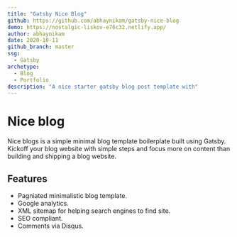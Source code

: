 ```yaml
---
title: "Gatsby Nice Blog"
github: https://github.com/abhaynikam/gatsby-nice-blog
demo: https://nostalgic-liskov-e76c32.netlify.app/
author: abhaynikam
date: 2020-10-11
github_branch: master
ssg:
  - Gatsby
archetype:
  - Blog
  - Portfolio
description: "A nice starter gatsby blog post template with"
---
```


# Nice blog

Nice blogs is a simple minimal blog template boilerplate built using Gatsby. Kickoff your blog website with simple steps and focus more on content than building and shipping a blog website.

## Features

* Pagniated minimalistic blog template.
* Google analytics.
* XML sitemap for helping search engines to find site.
* SEO compliant.
* Comments via Disqus.
